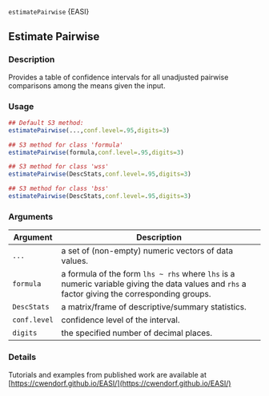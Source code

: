 `estimatePairwise` {EASI}

## Estimate Pairwise

### Description

Provides a table of confidence intervals for all unadjusted pairwise comparisons among the means given the input.

### Usage

```r
## Default S3 method:
estimatePairwise(...,conf.level=.95,digits=3)

## S3 method for class 'formula'
estimatePairwise(formula,conf.level=.95,digits=3)

## S3 method for class 'wss'
estimatePairwise(DescStats,conf.level=.95,digits=3)

## S3 method for class 'bss'
estimatePairwise(DescStats,conf.level=.95,digits=3)
```

### Arguments

Argument | Description
--- | ---
```...``` | a set of (non-empty) numeric vectors of data values.
```formula``` | a formula of the form `lhs ~ rhs` where `lhs` is a numeric variable giving the data values and `rhs` a factor giving the corresponding groups.
```DescStats``` | a matrix/frame of descriptive/summary statistics.
```conf.level```  | confidence level of the interval.
```digits``` | the specified number of decimal places.

### Details

Tutorials and examples from published work are available at [https://cwendorf.github.io/EASI/](https://cwendorf.github.io/EASI/) 
